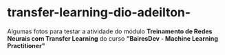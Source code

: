 # transfer-learning-dio-adeilton-
Algumas fotos para testar a atividade do módulo **Treinamento de Redes Neurais com Transfer Learning** do curso **"BairesDev - Machine Learning Practitioner"**
